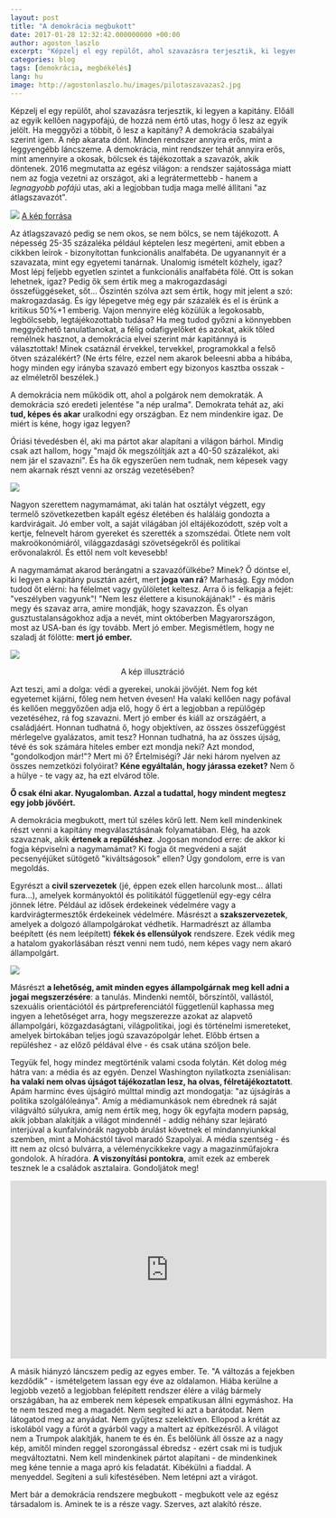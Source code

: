 ```yaml
---
layout: post
title: "A demokrácia megbukott"
date: 2017-01-28 12:32:42.000000000 +00:00
author: agoston_laszlo
excerpt: "Képzelj el egy repülőt, ahol szavazásra terjesztik, ki legyen a kapitány. Előáll az egyik kellően nagypofájú, de hozzá nem értő utas, hogy ő lesz az egyik jelölt. Ha meggyőzi a többit, ő lesz a kapitány?"
categories: blog
tags: [demokrácia, megbékélés]
lang: hu
image: http://agostonlaszlo.hu/images/pilotaszavazas2.jpg
---
```

Képzelj el egy repülőt, ahol szavazásra terjesztik, ki legyen a kapitány. Előáll az egyik kellően nagypofájú, de hozzá nem értő utas, hogy ő lesz az egyik jelölt. Ha meggyőzi a többit, ő lesz a kapitány? A demokrácia szabályai szerint igen. A nép akarata dönt. Minden rendszer annyira erős, mint a leggyengébb láncszeme. A demokrácia, mint rendszer tehát annyira erős, mint amennyire a okosak, bölcsek és tájékozottak a szavazók, akik döntenek. 2016 megmutatta az egész világon: a rendszer sajátossága miatt nem az fogja vezetni az országot, aki a legrátermettebb - hanem a *legnagyobb pofájú* utas, aki a legjobban tudja maga mellé állítani "az átlagszavazót".

![](http://agostonlaszlo.hu/images/pilotaszavazas1.jpg)
[A kép forrása](http://www.newyorker.com/cartoons/a20630) 

Az átlagszavazó pedig se nem okos, se nem bölcs, se nem tájékozott. A népesség 25-35 százaléka például képtelen lesz megérteni, amit ebben a cikkben leírok - bizonyítottan funkcionális analfabéta. De ugyanannyit ér a szavazata, mint egy egyetemi tanárnak. Unalomig ismételt közhely, igaz? Most lépj feljebb egyetlen szintet a funkcionális analfabéta fölé. Ott is sokan lehetnek, igaz? Pedig ők sem értik meg a makrogazdasági összefüggéseket, sőt... Őszintén szólva azt sem értik, hogy mit jelent a szó: makrogazdaság. És így lépegetve még egy pár százalék és el is érünk a kritikus 50%+1 emberig. Vajon mennyire elég közülük a legokosabb, legbölcsebb, legtájékozottabb tudása? Ha meg tudod győzni a könnyebben meggyőzhető tanulatlanokat, a félig odafigyelőket és azokat, akik tőled remélnek hasznot, a demokrácia elvei szerint már kapitánnyá is választottak! Minek csatáznál érvekkel, tervekkel, programokkal a felső ötven százalékért? (Ne érts félre, ezzel nem akarok beleesni abba a hibába, hogy minden egy irányba szavazó embert egy bizonyos kasztba osszak - az elméletről beszélek.) 

A demokrácia nem működik ott, ahol a polgárok nem demokraták. A demokrácia szó eredeti jelentése "a nép uralma". Demokrata tehát az, aki **tud, képes és akar** uralkodni egy országban. Ez nem mindenkire igaz. De miért is kéne, hogy igaz legyen?

Óriási tévedésben él, aki ma pártot akar alapítani a világon bárhol. Mindig csak azt hallom, hogy "majd ők megszólítják azt a 40-50 százalékot, aki nem jár el szavazni". És ha ők egyszerűen nem tudnak, nem képesek vagy nem akarnak részt venni az ország vezetésében? 

![](http://img2.hvg.hu/image.aspx?id=fe6d647b-7c2d-4d94-81d2-124794f1a889&view=b2dea50f-cee1-4f6e-b810-034566fbfb2e)

Nagyon szerettem nagymamámat, aki talán hat osztályt végzett, egy termelő szövetkezetben kapált egész életében és haláláig gondozta a kardvirágait. Jó ember volt, a saját világában jól eltájékozódott, szép volt a kertje, felnevelt három gyereket és szerették a szomszédai. Ötlete nem volt makroökonómiáról, világgazdasági szövetségekről és politikai erővonalakról. És ettől nem volt kevesebb! 

A nagymamámat akarod berángatni a szavazófülkébe? Minek? Ő döntse el, ki legyen a kapitány pusztán azért, mert **joga van rá**? Marhaság. Egy módon tudod őt elérni: ha félelmet vagy gyűlöletet keltesz. Arra ő is felkapja a fejét: "veszélyben vagyunk"! "Nem lesz élettere a kisunokájának!"  - és máris megy és szavaz arra, amire mondják, hogy szavazzon. És olyan gusztustalanságokhoz adja a nevét, mint októberben Magyarországon, most az USA-ban és így tovább. Mert jó ember. Megismétlem, hogy ne szaladj át fölötte: **mert jó ember.**

![](https://www.prestigeflowers.co.uk/flower_press/wp-content/uploads/2015/01/Flowers-For-Grandma.jpg)
<center>A kép illusztráció</center>

Azt teszi, ami a dolga: védi a gyerekei, unokái jövőjét. Nem fog két egyetemet kijárni, főleg nem hetven évesen! Ha valaki kellően nagy pofával és kellően meggyőzően adja elő, hogy ő ért a legjobban a repülőgép vezetéséhez, rá fog szavazni. Mert jó ember és kiáll az országáért, a családjáért. Honnan tudhatná ő, hogy objektíven, az összes összefüggést mérlegelve gyalázatos, amit tesz? Honnan tudhatná, ha az összes újság, tévé és sok számára hiteles ember ezt mondja neki?  Azt mondod, "gondolkodjon már!"? Mert mi ő? Értelmiségi? Jár neki három nyelven az összes nemzetközi folyóirat? **Kéne egyáltalán, hogy járassa ezeket?** Nem ő a hülye - te vagy az, ha ezt elvárod tőle. 

**Ő csak élni akar. Nyugalomban. Azzal a tudattal, hogy mindent megtesz egy jobb jövőért.**

A demokrácia megbukott, mert túl széles körű lett. Nem kell mindenkinek részt venni a kapitány megválasztásának folyamatában. Elég, ha azok szavaznak, akik **értenek a repüléshez**. Jogosan mondod erre: de akkor ki fogja képviselni a nagymamámat? Ki fogja őt megvédeni a saját pecsenyéjüket sütögető "kiváltságosok" ellen? Úgy gondolom, erre is van megoldás.

Egyrészt a **civil szervezetek** (jé, éppen ezek ellen harcolunk most... állati fura...), amelyek kormányoktól és politikától függetlenül egy-egy célra jönnek létre. Például az idősek érdekeinek védelmére vagy a kardvirágtermesztők érdekeinek védelmére. Másrészt a **szakszervezetek**, amelyek a dolgozó állampolgárokat védhetik. Harmadrészt az államba beépített (és nem leépített) **fékek és ellensúlyok** rendszere. Ezek védik meg a hatalom gyakorlásában részt venni nem tudó, nem képes vagy nem akaró állampolgárt.

![](http://agostonlaszlo.hu/images/ngo.jpg)

Másrészt **a lehetőség, amit minden egyes állampolgárnak meg kell adni a jogai megszerzésére**: a tanulás. Mindenki nemtől, bőrszíntől, vallástól, szexuális orientációtól és pártpreferenciától függetlenül kaphassa meg ingyen a lehetőséget arra, hogy megszerezze azokat az alapvető állampolgári, közgazdaságtani, világpolitikai, jogi és történelmi ismereteket, amelyek birtokában teljes jogú szavazópolgár lehet. Előbb értsen a repüléshez - az előző példával élve - és csak utána szóljon bele.

Tegyük fel, hogy mindez megtörténik valami csoda folytán. Két dolog még hátra van: a média és az egyén. Denzel Washington nyilatkozta zseniálisan: **ha valaki nem olvas újságot tájékozatlan lesz, ha olvas, félretájékoztatott**. Apám harminc éves újságíró múlttal mindig azt mondogatja: "az újságírás a politika szolgálóleánya". Amíg a médiamunkások nem ébrednek rá saját világváltó súlyukra, amíg nem értik meg, hogy ők egyfajta modern papság, akik jobban alakítják a világot mindennél - addig néhány szar lejárató interjúval a kunfalvinórák nagyobb árulást követnek el mindannyiunkkal szemben, mint a Mohácstól távol maradó Szapolyai. A média szentség - és itt nem az olcsó bulvárra, a véleménycikkekre vagy a magazinműfajokra gondolok. A híradóra. **A viszonyítási pontokra**, amit ezek az emberek tesznek le a családok asztalaira. Gondoljátok meg!

<iframe src="https://www.facebook.com/plugins/video.php?href=https%3A%2F%2Fwww.facebook.com%2Fsevaster1%2Fvideos%2F793428894130024%2F&show_text=0&width=560" width="560" height="315" style="border:none;overflow:hidden" scrolling="no" frameborder="0" allowTransparency="true" allowFullScreen="true"></iframe>

A másik hiányzó láncszem pedig az egyes ember. Te. "A változás a fejekben kezdődik" - ismételgetem lassan egy éve az oldalamon. Hiába kerülne a legjobb vezető a legjobban felépített rendszer élére a világ bármely országában, ha az emberek nem képesek empatikusan állni egymáshoz. Ha te nem teszed meg a magadét. Nem segíted ki azt a barátodat. Nem látogatod meg az anyádat. Nem gyűjtesz szelektíven. Ellopod a krétát az iskolából vagy a fúrót a gyárból vagy a maltert az építkezésről. A világot nem a Trumpok alakítják, hanem te és én. És belőlünk áll össze az a nagy kép, amitől minden reggel szorongással ébredsz - ezért csak mi is tudjuk megváltoztatni. Nem kell mindenkinek pártot alapítani - de mindenkinek meg kéne tennie a maga apró kis feladatát. Kibékülni a fiaddal. A menyeddel. Segíteni a suli kifestésében. Nem letépni azt a virágot. 

Mert bár a demokrácia rendszere megbukott - megbukott vele az egész társadalom is. Aminek te is a része vagy. Szerves, azt alakító része.
